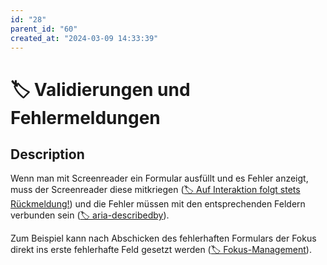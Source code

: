 ```yaml
---
id: "28"
parent_id: "60"
created_at: "2024-03-09 14:33:39"
---
```


# 🏷️ Validierungen und Fehlermeldungen

## Description

Wenn man mit Screenreader ein Formular ausfüllt und es Fehler anzeigt, muss der Screenreader diese mitkriegen ([🏷️ Auf Interaktion folgt stets Rückmeldung!](/en/tags/umsetzungs-kodex/auf-interaktion-folgt-stets-ruckmeldung)) und die Fehler müssen mit den entsprechenden Feldern verbunden sein ([🏷️ aria-describedby](/en/tags/aria-attribute/aria-describedby)).

Zum Beispiel kann nach Abschicken des fehlerhaften Formulars der Fokus direkt ins erste fehlerhafte Feld gesetzt werden ([🏷️ Fokus-Management](/en/tags/techniken/tastatur-fokus/fokus-management)).